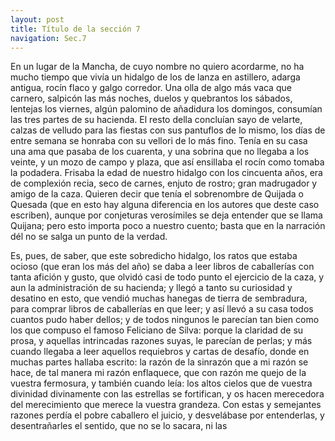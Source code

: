```yaml
---
layout: post
title: Título de la sección 7 
navigation: Sec.7
---
```


En un lugar de la Mancha, de cuyo nombre no quiero acordarme, no ha mucho tiempo que vivía un hidalgo de los de lanza en astillero, adarga antigua, rocín flaco y galgo corredor. Una olla de algo más vaca que carnero, salpicón las más noches, duelos y quebrantos los sábados, lentejas los viernes, algún palomino de añadidura los domingos, consumían las tres partes de su hacienda. El resto della concluían sayo de velarte, calzas de velludo para las fiestas con sus pantuflos de lo mismo, los días de entre semana se honraba con su vellori de lo más fino. Tenía en su casa una ama que pasaba de los cuarenta, y una sobrina que no llegaba a los veinte, y un mozo de campo y plaza, que así ensillaba el rocín como tomaba la podadera. Frisaba la edad de nuestro hidalgo con los cincuenta años, era de complexión recia, seco de carnes, enjuto de rostro; gran madrugador y amigo de la caza. Quieren decir que tenía el sobrenombre de Quijada o Quesada (que en esto hay alguna diferencia en los autores que deste caso escriben), aunque por conjeturas verosímiles se deja entender que se llama Quijana; pero esto importa poco a nuestro cuento; basta que en la narración dél no se salga un punto de la verdad.

 Es, pues, de saber, que este sobredicho hidalgo, los ratos que estaba ocioso (que eran los más del año) se daba a leer libros de caballerías con tanta afición y gusto, que olvidó casi de todo punto el ejercicio de la caza, y aun la administración de su hacienda; y llegó a tanto su curiosidad y desatino en esto, que vendió muchas hanegas de tierra de sembradura, para comprar libros de caballerías en que leer; y así llevó a su casa todos cuantos pudo haber dellos; y de todos ningunos le parecían tan bien como los que compuso el famoso Feliciano de Silva: porque la claridad de su prosa, y aquellas intrincadas razones suyas, le parecían de perlas; y más cuando llegaba a leer aquellos requiebros y cartas de desafío, donde en muchas partes hallaba escrito: la razón de la sinrazón que a mi razón se hace, de tal manera mi razón enflaquece, que con razón me quejo de la vuestra fermosura, y también cuando leía: los altos cielos que de vuestra divinidad divinamente con las estrellas se fortifican, y os hacen merecedora del merecimiento que merece la vuestra grandeza. Con estas y semejantes razones perdía el pobre caballero el juicio, y desvelábase por entenderlas, y desentrañarles el sentido, que no se lo sacara, ni las 

